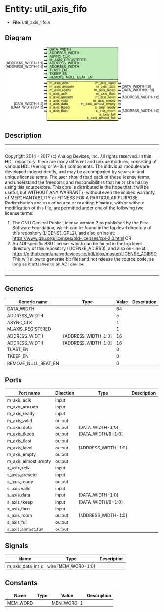 # Entity: util_axis_fifo

- **File**: util_axis_fifo.v
## Diagram

![Diagram](util_axis_fifo.svg "Diagram")
## Description

***************************************************************************
 ***************************************************************************
 Copyright 2014 - 2017 (c) Analog Devices, Inc. All rights reserved.
 In this HDL repository, there are many different and unique modules, consisting
 of various HDL (Verilog or VHDL) components. The individual modules are
 developed independently, and may be accompanied by separate and unique license
 terms.
 The user should read each of these license terms, and understand the
 freedoms and responsibilities that he or she has by using this source/core.
 This core is distributed in the hope that it will be useful, but WITHOUT ANY
 WARRANTY; without even the implied warranty of MERCHANTABILITY or FITNESS FOR
 A PARTICULAR PURPOSE.
 Redistribution and use of source or resulting binaries, with or without modification
 of this file, are permitted under one of the following two license terms:
   1. The GNU General Public License version 2 as published by the
      Free Software Foundation, which can be found in the top level directory
      of this repository (LICENSE_GPL2), and also online at:
      <https://www.gnu.org/licenses/old-licenses/gpl-2.0.html>
 OR
   2. An ADI specific BSD license, which can be found in the top level directory
      of this repository (LICENSE_ADIBSD), and also on-line at:
      https://github.com/analogdevicesinc/hdl/blob/master/LICENSE_ADIBSD
      This will allow to generate bit files and not release the source code,
      as long as it attaches to an ADI device.
 ***************************************************************************
 ***************************************************************************
 
## Generics

| Generic name        | Type                | Value | Description |
| ------------------- | ------------------- | ----- | ----------- |
| DATA_WIDTH          |                     | 64    |             |
| ADDRESS_WIDTH       |                     | 5     |             |
| ASYNC_CLK           |                     | 1     |             |
| M_AXIS_REGISTERED   |                     | 1     |             |
| ADDRESS_WIDTH       | [ADDRESS_WIDTH-1:0] | 16    |             |
| ADDRESS_WIDTH       | [ADDRESS_WIDTH-1:0] | 16    |             |
| TLAST_EN            |                     | 0     |             |
| TKEEP_EN            |                     | 0     |             |
| REMOVE_NULL_BEAT_EN |                     | 0     |             |
## Ports

| Port name           | Direction | Type                | Description |
| ------------------- | --------- | ------------------- | ----------- |
| m_axis_aclk         | input     |                     |             |
| m_axis_aresetn      | input     |                     |             |
| m_axis_ready        | input     |                     |             |
| m_axis_valid        | output    |                     |             |
| m_axis_data         | output    | [DATA_WIDTH-1:0]    |             |
| m_axis_tkeep        | output    | [DATA_WIDTH/8-1:0]  |             |
| m_axis_tlast        | output    |                     |             |
| m_axis_level        | output    | [ADDRESS_WIDTH-1:0] |             |
| m_axis_empty        | output    |                     |             |
| m_axis_almost_empty | output    |                     |             |
| s_axis_aclk         | input     |                     |             |
| s_axis_aresetn      | input     |                     |             |
| s_axis_ready        | output    |                     |             |
| s_axis_valid        | input     |                     |             |
| s_axis_data         | input     | [DATA_WIDTH-1:0]    |             |
| s_axis_tkeep        | input     | [DATA_WIDTH/8-1:0]  |             |
| s_axis_tlast        | input     |                     |             |
| s_axis_room         | output    | [ADDRESS_WIDTH-1:0] |             |
| s_axis_full         | output    |                     |             |
| s_axis_almost_full  | output    |                     |             |
## Signals

| Name              | Type                | Description |
| ----------------- | ------------------- | ----------- |
| m_axis_data_int_s | wire [MEM_WORD-1:0] |             |
## Constants

| Name     | Type | Value      | Description |
| -------- | ---- | ---------- | ----------- |
| MEM_WORD |      | MEM_WORD-1 |             |

